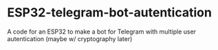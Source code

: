 # ESP32-telegram-bot-autentication
A code for an ESP32 to make a bot for Telegram with multiple user autentication (maybe w/ cryptography later)
